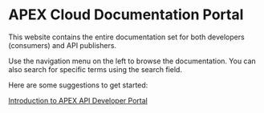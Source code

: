 # APEX Cloud Documentation Portal

This website contains the entire documentation set for both developers (consumers) and API publishers.

Use the navigation menu on the left to browse the documentation. You can also search for specific terms using the search field.

Here are some suggestions to get started:

[Introduction to APEX API Developer Portal](/docs/dev/introduction.md)
